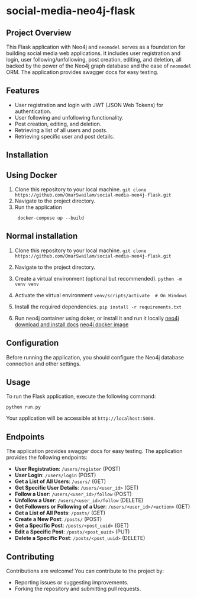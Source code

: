 # social-media-neo4j-flask
## Project Overview

This Flask application with Neo4j and `neomodel` serves as a foundation for building social media web applications. It includes user registration and login, user following/unfollowing, post creation, editing, and deletion, all backed by the power of the Neo4j graph database and the ease of `neomodel` ORM.
The application provides swagger docs for easy testing. 
## Features

- User registration and login with JWT (JSON Web Tokens) for authentication.
- User following and unfollowing functionality.
- Post creation, editing, and deletion.
- Retrieving a list of all users and posts.
- Retrieving specific user and post details.

## Installation
## Using Docker
  1. Clone this repository to your local machine.
    ```
    git clone https://github.com/OmarSwailam/social-media-neo4j-flask.git
    ```
  2. Navigate to the project directory.
  3. Run the application
     ```
      docker-compose up --build
     ```
## Normal installation
  1. Clone this repository to your local machine.
    ```
    git clone https://github.com/OmarSwailam/social-media-neo4j-flask.git
    ```
  2. Navigate to the project directory.
  3. Create a virtual environment (optional but recommended).
    ```
    python -m venv venv
    ```
  4. Activate the virtual environment
    ```
    venv/scripts/activate  # On Windows
    ```
  
  5. Install the required dependencies.
    ```
    pip install -r requirements.txt
    ```
  
  6. Run neo4j container using doker, or install it and run it locally
    [neo4j download and install docs](https://neo4j.com/docs/desktop-manual/current/installation/download-installation/)
    [neo4j docker image](https://hub.docker.com/_/neo4j)

## Configuration

Before running the application, you should configure the Neo4j database connection and other settings.

## Usage

To run the Flask application, execute the following command:
  ```
  python run.py
  ```

Your application will be accessible at `http://localhost:5000`.

## Endpoints
The application provides swagger docs for easy testing. 
The application provides the following endpoints:

- **User Registration**: `/users/register` (POST)
- **User Login**: `/users/login` (POST)
- **Get a List of All Users**: `/users/` (GET)
- **Get Specific User Details**: `/users/<user_id>` (GET)
- **Follow a User**: `/users/<user_id>/follow` (POST)
- **Unfollow a User**: `/users/<user_id>/follow` (DELETE)
- **Get Followers or Following of a User**: `/users/<user_id>/<action>` (GET)
- **Get a List of All Posts**: `/posts/` (GET)
- **Create a New Post**: `/posts/` (POST)
- **Get a Specific Post**: `/posts/<post_uuid>` (GET)
- **Edit a Specific Post**: `/posts/<post_uuid>` (PUT)
- **Delete a Specific Post**: `/posts/<post_uuid>` (DELETE)

## Contributing

Contributions are welcome! You can contribute to the project by:

- Reporting issues or suggesting improvements.
- Forking the repository and submitting pull requests.
